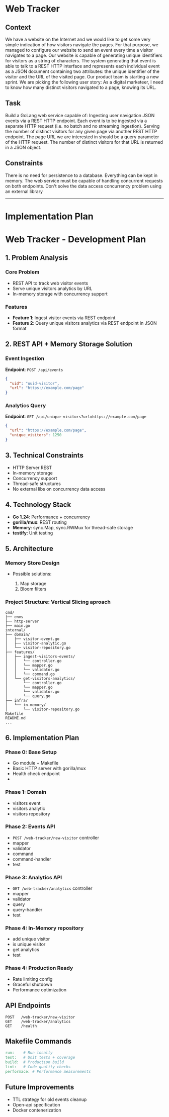 # Web Tracker

## Context

We have a website on the Internet and we would like to get some very simple indication
of how visitors navigate the pages. For that purpose, we managed to configure our
website to send an event every time a visitor navigates to a page. Our website is
capable of generating unique identifiers for visitors as a string of characters.
The system generating that event is able to talk to a REST HTTP interface and
represents each individual event as a JSON document containing two attributes: the
unique identifier of the visitor and the URL of the visited page.
Our product team is starting a new sprint. We are picking the following user story:
As a digital marketeer, I need to know how many distinct visitors navigated to a page,
knowing its URL.

## Task
Build a GoLang web service capable of:
Ingesting user navigation JSON events via a REST HTTP endpoint. Each event is
to be ingested via a separate HTTP request (i.e. no batch and no streaming
ingestion).
Serving the number of distinct visitors for any given page via another REST HTTP
endpoint. The page URL we are interested in should be a query parameter of the
HTTP request. The number of distinct visitors for that URL is returned in a JSON
object.

## Constraints
There is no need for persistence to a database. Everything can be kept in memory.
The web service must be capable of handling concurrent requests on both
endpoints.
Don't solve the data access concurrency problem using an external library

----

# Implementation Plan

# Web Tracker - Development Plan

## 1. Problem Analysis

### Core Problem
- REST API to track web visitor events
- Serve unique visitors analytics by URL
- In-memory storage with concurrency support

### Features
- **Feature 1**: Ingest visitor events via REST endpoint
- **Feature 2**: Query unique visitors analytics via REST endpoint in JSON format

## 2. REST API + Memory Storage Solution

### Event Ingestion
**Endpoint**: `POST /api/events`
```json
{
  "uid": "uuid-visitor",
  "url": "https://example.com/page"
}
```

### Analytics Query
**Endpoint**: `GET /api/unique-visitors?url=https://example.com/page`
```json
{
  "url": "https://example.com/page",
  "unique_visitors": 1250
}
```

## 3. Technical Constraints

- HTTP Server REST
- In-memory storage
- Concurrency support
- Thread-safe structures
- No external libs on concurrency data access

## 4. Technology Stack

- **Go 1.24**: Performance + concurrency
- **gorilla/mux**: REST routing
- **Memory**: sync.Map, sync.RWMux for thread-safe storage
- **testify**: Unit testing

## 5. Architecture

### Memory Store Design

- Possible solutions:
  
  1. Map storage
  2. Bloom filters

### Project Structure: Vertical Slicing aproach
```
cmd/
├── envs
├── http-server
├── main.go
internal/
├── domain/
│   ├── visitor-event.go
│   ├── visitor-analytic.go
│   └── visitor-repository.go
├── features/
│   ├── ingest-visitors-events/
│   │   └── controller.go
│   │   └── mapper.go
│   │   └── validator.go
│   │   └── command.go
│   └── get-visitors-analytics/
│       └── controller.go
│       └── mapper.go
│       └── validator.go
│       └── query.go
├── infra/
│   └── in-memory/
│       └── visitor-repository.go
Makefile
README.md 
...
```

## 6. Implementation Plan

### Phase 0: Base Setup
- Go module + Makefile
- Basic HTTP server with gorilla/mux
- Health check endpoint
- 
### Phase 1: Domain
- visitors event
- visitors analytic
- visitors repository

### Phase 2: Events API
- `POST /web-tracker/new-visitor` controller
- mapper
- validator
- command
- command-handler
- test

### Phase 3: Analytics API
- `GET /web-tracker/analytics` controller
- mapper
- validator
- query
- query-handler
- test

### Phase 4: In-Memory repository
- add unique visitor
- is unique visitor
- get analytics 
- test

### Phase 4: Production Ready
- Rate limiting config
- Graceful shutdown
- Performance optimization

## API Endpoints
```
POST   /web-tracker/new-visitor
GET    /web-tracker/analytics
GET    /health
```
## Makefile Commands
```makefile
run:    # Run locally
test:   # Unit tests + coverage
build:  # Production build
lint:   # Code quality checks
performace: # Performance measurements
```
## Future Improvements
- TTL strategy for old events cleanup
- Open-api specification
- Docker contenerization